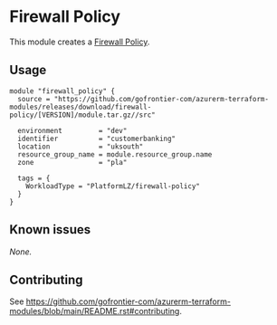 # Firewall Policy

This module creates a [Firewall Policy](https://registry.terraform.io/providers/hashicorp/azurerm/latest/docs/resources/firewall_policy).

## Usage

```hcl
module "firewall_policy" {
  source = "https://github.com/gofrontier-com/azurerm-terraform-modules/releases/download/firewall-policy/[VERSION]/module.tar.gz//src"

  environment         = "dev"
  identifier          = "customerbanking"
  location            = "uksouth"
  resource_group_name = module.resource_group.name
  zone                = "pla"

  tags = {
    WorkloadType = "PlatformLZ/firewall-policy"
  }
}

```

## Known issues

_None._

## Contributing

See <https://github.com/gofrontier-com/azurerm-terraform-modules/blob/main/README.rst#contributing>.
